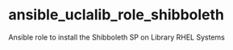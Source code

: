 # ansible_uclalib_role_shibboleth
Ansible role to install the Shibboleth SP on Library RHEL Systems
